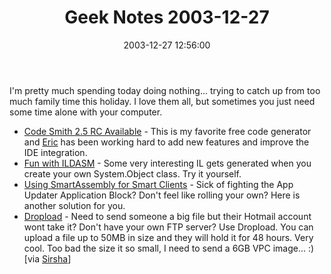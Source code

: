 ﻿---
layout: post
title: "Geek Notes 2003-12-27"
comments: false
date: 2003-12-27 12:56:00
categories:
 - Technology
subtext-id: 9e42a517-a803-4ac7-8f0c-f30ae20bd6a7
alias: /blog/Geek-Notes-2003-12-27.aspx
---


I'm pretty much spending today doing nothing... trying to catch up from too much family time this holiday. I love them all, but sometimes you just need some time alone with your computer. <grin/>

  * [Code Smith 2.5 RC Available](http://www.ericjsmith.net/codesmith/getfile.aspx?id=11) - This is my favorite free code generator and [Eric](http://weblogs.asp.net/ericjsmith/) has been working hard to add new features and improve the IDE integration.
  * [Fun with ILDASM](http://www.winterdom.com/weblog/archives/000347.html) - Some very interesting IL gets generated when you create your own System.Object class. Try it yourself.
  * [Using SmartAssembly for Smart Clients](http://www.codeproject.com/dotnet/SmartAssembly.asp) - Sick of fighting the App Updater Application Block? Don't feel like rolling your own? Here is another solution for you.
  * [Dropload](http://dropload.com/) - Need to send someone a big file but their Hotmail account wont take it? Don't have your own FTP server? Use Dropload. You can upload a file up to 50MB in size and they will hold it for 48 hours. Very cool. Too bad the size it so small, I need to send a 6GB VPC image... :) [via [Sirsha](http://hdconsultants.us/posts/347.aspx)]
